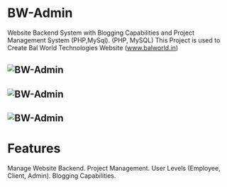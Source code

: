 # BW-Admin
Website Backend System with Blogging Capabilities and Project Management System (PHP,MySql). (PHP, MySQL)
This Project is used to Create Bal World Technologies Website (www.balworld.in)

![BW-Admin](https://lh3.googleusercontent.com/f7LRhMWsj9oKI7QyYn8QCPcZjDJBTnkCwlHeYOxzPix2FEP-W_QEj9WVpvLTyYZ3R7jrNc4gBp5yPcP9E_x51HxshyumWsxxXTmvq5Vm4tKT-Cu_CkmoieEMt6fAZbque0PZ3D2g9SIlSFzyxQ16cWifKIb2u4fiSaRcFG3rkYUSpLmdEbHAzZ1cdhZHVtYH58aFbnv8KH-G-LkedtPEXgdGU04ns5Y1rwItW7kPmMnpMro1Sj1gV09ya471LjP2bXaPApQWiQUZReYK2XMsS-EuNpO9uBrEGzhm62dqrdjoFi8DgQqLmHdaxrzWHEvGhHrfyNR1yS9R3JSB3bRiyxFhXFWftGPS9M4U4V34oVXXtQCW6d2CaUTkmhncyQOCLW9_3uRS0hXjIOTYjmhRCGEFzD37-K2LtOQga59o8yVEiGPOSqznMQiVnPYxqwZXI0zmrfLS2yj4xTqKpQIx13o2URgAr0MQ8NeGpSBptJ2JO_TfeVHcl4isxzytG1PaHzvirHANHDBc8_kiFEeo7Fpidv7-0c7RO7dMPZKLSQHF6zqujvJJvYXOZNl4_HuqRj5IoUUkLsB52Dx8EWmsfJwk2CZRd9SMvU5oT8Z6m4EOHIq0zu4pwg--FjFWG71uFIfpAyYvGv1SLn0-6VxarYWO=w1271-h947-no)
-------------
![BW-Admin](https://lh3.googleusercontent.com/g9J8rbk7ihhqkZKY8S8phGIF5lJvEDQIBevPqZn5xbrJBKHHIJJ60Wp2fedMSEZrpHmErO7vkSDFji5FVFCDH07y8n7gWuszf58mvYdaaD4YsUpGegDf5uvbcV3eCELlocTqLeWJqfI-RGlCp2x5RGVu9zYW9u_prwDPEDBOt8IuYBBS5X5Qch1WItWnb1_b3yaAg112TXKrqdjRYbGSqsDgckAGixOkM-51kDSzIptSirJlYVJjY5a2TVGuxBznMVtCrrfVTMd_2mDcGuXH0NzFL7PULl4mrqtAxgtwEk8RYNW9P0ZYwTmm8pALiUs52ZBPU2qpvSCt8-MYeTyIqIb0A_nH3zSrh1dbZwJ112s6mUPh-rMXn--GJJ42BP4e42Wz35sHZlHNcKolbzcZLzQBTuMyQnxBgu3Z2BEOG95lEeVQBq7e3Khy15x7y3nRi66tSq4i-iQpXRN22pWBdaXtRKrEqL-pPn_zuuE8nPg7utqDyMRgdVkyu4vW7b4y8Zq55lyx8OKhG2fiPpMlNrW9XREKz2OqWCoAJXtBuEmTqAurncMmY1nWHgcRronBF2gql0K82f-xnkNvG6ayclkZ0YGOQPc_wRc9ObLi7DSEb8D0zuD3aQjGDoBUQb2WsF1TomkDGQNqcT0bloYSnobE=w1634-h888-no)
-------------
![BW-Admin](https://lh3.googleusercontent.com/s6pFRAVx7hEEq2BNNwuM-WkfzpnpR4UJYGWRw8VV_0R58Rp_fKASY_IjZU3vFl8U6wBo1AoyMNc-YE9To105Z5toxEA1jI-E4NAoTapTrdjl0B3ikjPhcDyKYdGBKNHTNj2NQkx1THBZrBkyUyYg3vVb5v7CMniduD0DzEEddJUsLyM2Igf1B0pVJc3FBCW1hmbojV9j6YbQ2Bz11d87J65YJ6dIUdN9Lnkl2anMbvbwN9EPWkw0iAGFaSTmD2aYAaPBQtwlFPd_kj1WBqUuembw6KbQnubUt1OE13O82cxWMDMjovEQQol396VpATaGalSW9ArFQtQUf6pDNRA0S3PPYWWufQMi1TelHp-d0PtzVC0KGkvtXmpXJF22WGSUf96ZXMS6neHFXyDjXPMXPHm2P-SHgz1sImySRI9GqGxWHxUpovUWt0AX35ihMrkNuAPBfw549CHuvqtUUAHYQDJ8Jcsb7S8UY9zDaxyZZMKWj8XvGjF49N1dNvZaxxU5ns8_hVUnL08qf64LzRuG-R8lpaZRsnBIJPq4yutLBOC0iRlhqPmSJDC4mNHaNzGoDfMnvVAMj-S_oy2ldVUvtQX-nOws4XiglcF2ZRic8HARWTdsWY6lMtyIGl9-gYxcVOQGTQEhqwMulMv28rNJIK2n=w642-h947-no)
----------
# Features
Manage Website Backend.
Project Management.
User Levels (Employee, Client, Admin).
Blogging Capabilities.

